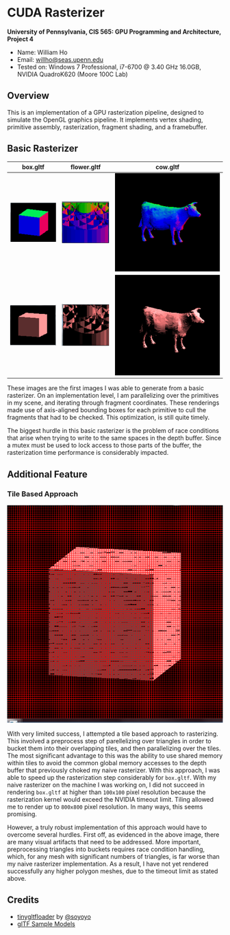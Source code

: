CUDA Rasterizer
===============

**University of Pennsylvania, CIS 565: GPU Programming and Architecture, Project 4**

* Name: William Ho
* Email: willho@seas.upenn.edu
* Tested on: Windows 7 Professional, i7-6700 @ 3.40 GHz 16.0GB, NVIDIA QuadroK620 (Moore 100C Lab)

## Overview

This is an implementation of a GPU rasterization pipeline, designed to simulate the OpenGL graphics pipeline. It implements vertex shading, primitive assembly, rasterization, fragment shading, and a framebuffer.

## Basic Rasterizer

| box.gltf | flower.gltf | cow.gltf |
|:-----:|:-----:|:-----:|
|![](renders/CubeNormals.PNG)|![](renders/FlowerNormals.PNG)|![](renders/CowNormals2.PNG)|
|![](renders/CubeLambert.PNG)|![](renders/FlowerLambert.PNG)|![](renders/CowLambert2.PNG)|



These images are the first images I was able to generate from a basic rasterizer. On an implementation level, I am parallelizing over the primitives in my scene, and iterating through fragment coordinates. These renderings made use of axis-aligned bounding boxes for each primitive to cull the fragments that had to be checked. This optimization, is still quite timely. 

The biggest hurdle in this basic rasterizer is the problem of race conditions that arise when trying to write to the same spaces in the depth buffer. Since a mutex must be used to lock access to those parts of the buffer, the rasterization time performance is considerably impacted. 

## Additional Feature

### Tile Based Approach

![](renders/CubeTiled.PNG)

With very limited success, I attempted a tile based approach to rasterizing. This involved a preprocess step of parellelizing over triangles in order to bucket them into their overlapping tiles, and then parallelizing over the tiles. The most significant advantage to this was the ability to use shared memory within tiles to avoid the common global memory accesses to the depth buffer that previously choked my naive rasterizer. With this approach, I was able to speed up the rasterization step considerably for `box.gltf`. With my naive rasterizer on the machine I was working on, I did not succeed in rendering `box.gltf` at higher than `100x100` pixel resolution because the rasterization kernel would exceed the NVIDIA timeout limit. Tiling allowed me to render up to `800x800` pixel resolution. In many ways, this seems promising.

However, a truly robust implementation of this approach would have to overcome several hurdles. First off, as evidenced in the above image, there are many visual artifacts that need to be addressed. More important, preprocessing triangles into buckets requires race condition handling, which, for any mesh with significant numbers of triangles, is far worse than my naive rasterizer implementation. As a result, I have not yet rendered successfully any higher polygon meshes, due to the timeout limit as stated above. 


## Credits

* [tinygltfloader](https://github.com/syoyo/tinygltfloader) by [@soyoyo](https://github.com/syoyo)
* [glTF Sample Models](https://github.com/KhronosGroup/glTF/blob/master/sampleModels/README.md)
